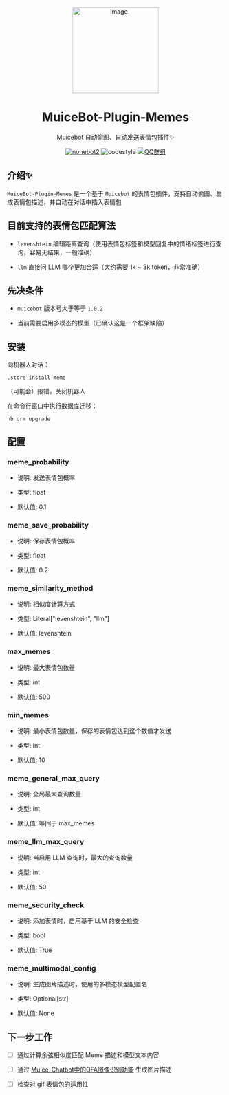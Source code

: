 <div align=center>
  <img width=200 src="https://bot.snowy.moe/logo.png"  alt="image"/>
  <h1 align="center">MuiceBot-Plugin-Memes</h1>
  <p align="center">Muicebot 自动偷图、自动发送表情包插件✨</p>
</div>
<div align=center>
  <a href="https://nonebot.dev/"><img src="https://img.shields.io/badge/nonebot-2-red" alt="nonebot2"></a>
  <img src="https://img.shields.io/badge/Code%20Style-Black-121110.svg" alt="codestyle">
  <a href='https://qm.qq.com/q/lhUBw6Gcdq'><img src="https://img.shields.io/badge/QQ群-MuiceHouse-blue" alt="QQ群组"></a>
</div>

## 介绍✨

`MuiceBot-Plugin-Memes` 是一个基于 `Muicebot` 的表情包插件，支持自动偷图、生成表情包描述，并自动在对话中插入表情包

## 目前支持的表情包匹配算法

- `levenshtein` 编辑距离查询（使用表情包标签和模型回复中的情绪标签进行查询，容易无结果，一般准确）

- `llm` 直接问 LLM 哪个更加合适（大约需要 1k ~ 3k token，非常准确）

## 先决条件

- `muicebot` 版本号大于等于 `1.0.2`

- 当前需要启用多模态的模型（已确认这是一个框架缺陷）

## 安装

向机器人对话：

```
.store install meme
```

（可能会）报错，关闭机器人

在命令行窗口中执行数据库迁移：

```shell
nb orm upgrade
```

## 配置

### meme_probability

- 说明: 发送表情包概率

- 类型: float

- 默认值: 0.1

### meme_save_probability

- 说明: 保存表情包概率

- 类型: float

- 默认值: 0.2

### meme_similarity_method

- 说明: 相似度计算方式

- 类型: Literal["levenshtein", "llm"]

- 默认值: levenshtein

### max_memes

- 说明: 最大表情包数量

- 类型: int

- 默认值: 500

### min_memes

- 说明: 最小表情包数量，保存的表情包达到这个数值才发送

- 类型: int

- 默认值: 10

### meme_general_max_query

- 说明: 全局最大查询数量

- 类型: int

- 默认值: 等同于 max_memes

### meme_llm_max_query

- 说明: 当启用 LLM 查询时，最大的查询数量

- 类型: int

- 默认值: 50

### meme_security_check

- 说明: 添加表情时，启用基于 LLM 的安全检查

- 类型: bool

- 默认值: True

### meme_multimodal_config

- 说明: 生成图片描述时，使用的多模态模型配置名

- 类型: Optional[str]

- 默认值: None

## 下一步工作

- [ ] 通过计算余弦相似度匹配 Meme 描述和模型文本内容

- [ ] 通过 [Muice-Chatbot中的OFA图像识别功能](https://github.com/Moemu/Muice-Chatbot/blob/main/docs/other_func.md#ofa-%E5%9B%BE%E5%83%8F%E8%AF%86%E5%88%AB%E8%AF%86%E5%88%AB--%E5%8F%91%E9%80%81%E8%A1%A8%E6%83%85%E5%8C%85) 生成图片描述

- [ ] 检查对 gif 表情包的适用性
